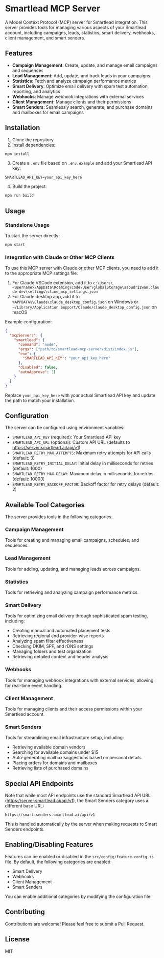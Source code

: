 # Smartlead MCP Server

A Model Context Protocol (MCP) server for Smartlead integration. This server provides tools for managing various aspects of your Smartlead account, including campaigns, leads, statistics, smart delivery, webhooks, client management, and smart senders.

## Features

- **Campaign Management**: Create, update, and manage email campaigns and sequences
- **Lead Management**: Add, update, and track leads in your campaigns
- **Statistics**: Fetch and analyze campaign performance metrics
- **Smart Delivery**: Optimize email delivery with spam test automation, reporting, and analytics
- **Webhooks**: Manage webhook integrations with external services
- **Client Management**: Manage clients and their permissions
- **Smart Senders**: Seamlessly search, generate, and purchase domains and mailboxes for email campaigns

## Installation

1. Clone the repository
2. Install dependencies:

```bash
npm install
```

3. Create a `.env` file based on `.env.example` and add your Smartlead API key:

```
SMARTLEAD_API_KEY=your_api_key_here
```

4. Build the project:

```bash
npm run build
```

## Usage

### Standalone Usage

To start the server directly:

```bash
npm start
```

### Integration with Claude or Other MCP Clients

To use this MCP server with Claude or other MCP clients, you need to add it to the appropriate MCP settings file:

1. For Claude VSCode extension, add it to `c:\Users\<username>\AppData\Roaming\Code\User\globalStorage\saoudrizwan.claude-dev\settings\cline_mcp_settings.json`
2. For Claude desktop app, add it to `%APPDATA%\Claude\claude_desktop_config.json` on Windows or `~/Library/Application Support/Claude/claude_desktop_config.json` on macOS

Example configuration:

```json
{
  "mcpServers": {
    "smartlead": {
      "command": "node",
      "args": ["path/to/smartlead-mcp-server/dist/index.js"],
      "env": {
        "SMARTLEAD_API_KEY": "your_api_key_here"
      },
      "disabled": false,
      "autoApprove": []
    }
  }
}
```

Replace `your_api_key_here` with your actual Smartlead API key and update the path to match your installation.

## Configuration

The server can be configured using environment variables:

- `SMARTLEAD_API_KEY` (required): Your Smartlead API key
- `SMARTLEAD_API_URL` (optional): Custom API URL (defaults to https://server.smartlead.ai/api/v1)
- `SMARTLEAD_RETRY_MAX_ATTEMPTS`: Maximum retry attempts for API calls (default: 3)
- `SMARTLEAD_RETRY_INITIAL_DELAY`: Initial delay in milliseconds for retries (default: 1000)
- `SMARTLEAD_RETRY_MAX_DELAY`: Maximum delay in milliseconds for retries (default: 10000)
- `SMARTLEAD_RETRY_BACKOFF_FACTOR`: Backoff factor for retry delays (default: 2)

## Available Tool Categories

The server provides tools in the following categories:

### Campaign Management
Tools for creating and managing email campaigns, schedules, and sequences.

### Lead Management
Tools for adding, updating, and managing leads across campaigns.

### Statistics
Tools for retrieving and analyzing campaign performance metrics.

### Smart Delivery
Tools for optimizing email delivery through sophisticated spam testing, including:
- Creating manual and automated placement tests
- Retrieving regional and provider-wise reports
- Analyzing spam filter effectiveness
- Checking DKIM, SPF, and rDNS settings
- Managing folders and test organization
- Retrieving detailed content and header analysis

### Webhooks
Tools for managing webhook integrations with external services, allowing for real-time event handling.

### Client Management
Tools for managing clients and their access permissions within your Smartlead account.

### Smart Senders
Tools for streamlining email infrastructure setup, including:
- Retrieving available domain vendors
- Searching for available domains under $15
- Auto-generating mailbox suggestions based on personal details
- Placing orders for domains and mailboxes
- Retrieving lists of purchased domains

## Special API Endpoints

Note that while most API endpoints use the standard Smartlead API URL (https://server.smartlead.ai/api/v1), the Smart Senders category uses a different base URL:

```
https://smart-senders.smartlead.ai/api/v1
```

This is handled automatically by the server when making requests to Smart Senders endpoints.

## Enabling/Disabling Features

Features can be enabled or disabled in the `src/config/feature-config.ts` file. By default, the following categories are enabled:
- Smart Delivery
- Webhooks
- Client Management
- Smart Senders

You can enable additional categories by modifying the configuration file.

## Contributing

Contributions are welcome! Please feel free to submit a Pull Request.

## License

MIT
